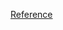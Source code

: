 [Reference](https://medium.com/@ebaah5084/creating-a-python-script-that-you-can-run-that-will-stop-all-instances-3b92c41703c3)